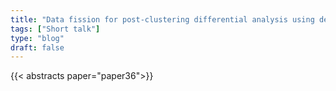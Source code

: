 ```yaml
---
title: "Data fission for post-clustering differential analysis using dearseq"
tags: ["Short talk"]
type: "blog"
draft: false
---
```


{{< abstracts paper="paper36">}}


